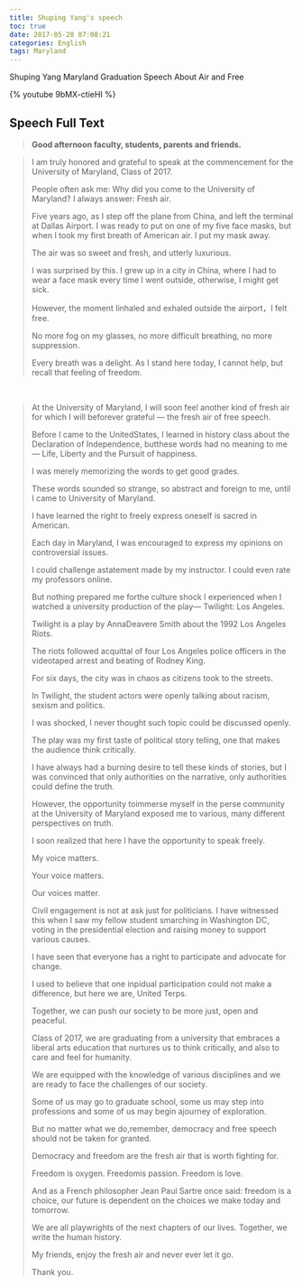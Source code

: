 ```yaml
---
title: Shuping Yang's speech
toc: true
date: 2017-05-28 07:08:21
categories: English
tags: Maryland
---
```


Shuping Yang Maryland Graduation Speech About Air and Free

<!-- more -->

{% youtube 9bMX-ctieHI %}

## Speech Full Text

> **Good afternoon faculty, students, parents and friends.**

> I am truly honored and grateful to speak at the commencement for the University of Maryland, Class of 2017. 
> 
>  
> People often ask me: Why did you come to the University of Maryland?
> I always answer: Fresh air.
> 
>  
> Five years ago, as I step off the plane from China, and left the terminal at Dallas Airport. I was ready to put on one of my five face masks, but when I took my first breath of American air. I put my mask away. 
> 
>  
> The air was so sweet and fresh, and utterly luxurious.
> 
>  
> I was surprised by this. I grew up in a city in China, where I had to wear a face mask every time I went outside, otherwise, I might get sick.
> 
>  
> However, the moment Iinhaled and exhaled outside the airport，I felt free.
> 
>  
> No more fog on my glasses, no more difficult breathing, no more suppression.
> 
>  
> Every breath was a delight. As I stand here today, I cannot help, but recall that feeling of freedom. 
> 

&nbsp;

> At the University of Maryland, I will soon feel another kind of fresh air for which I will beforever grateful — the fresh air of free speech.
> 
>
> Before I came to the UnitedStates, I learned in history class about the Declaration of Independence, butthese words had no meaning to me— Life, Liberty and the Pursuit of happiness.
> 
>  
> I was merely memorizing the words to get good grades.
> 
>   
> These words sounded so strange, so abstract and foreign to me, until I came to University of Maryland.
> 
>  
> I have learned the right to freely express oneself is sacred in American.
> 
>  
> Each day in Maryland, I was encouraged to express my opinions on controversial issues. 
> 
>  
> I could challenge astatement made by my instructor. I could even rate my professors online.
> 
>  
> But nothing prepared me forthe culture shock I experienced when I watched a university production of the play— Twilight: Los Angeles.
> 
> Twilight is a play by AnnaDeavere Smith about the 1992 Los Angeles Riots.
>  
> 
> The riots followed acquittal of four Los Angeles police officers in the videotaped arrest and beating of Rodney King.
>  
> 
> For six days, the city was in chaos as citizens took to the streets.
>  
> 
> In Twilight, the student actors were openly talking about racism, sexism and politics.
>  
> 
> I was shocked, I never thought such topic could be discussed openly.
>  
> 
> The play was my first taste of political story telling, one that makes the audience think critically. 
>  
> 
> I have always had a burning desire to tell these kinds of stories, but I was convinced that only authorities on the narrative, only authorities could define the truth. 
>  
> 
> However, the opportunity toimmerse myself in the perse community at the University of Maryland exposed me to various, many different perspectives on truth.
>  
> 
> I soon realized that here I have the opportunity to speak freely. 
>  
> 
> My voice matters. 
>  
> 
> Your voice matters.
>  
> 
> Our voices matter.
>  
> 
> Civil engagement is not at ask just for politicians. I have witnessed this when I saw my fellow student smarching in Washington DC, voting in the presidential election and raising money to support various causes.
>  
> 
> I have seen that everyone has a right to participate and advocate for change.
>  
> 
> I used to believe that one inpidual participation could not make a difference, but here we are, United Terps.
>  
> 
> Together, we can push our society to be more just, open and peaceful.
>  
> 
> Class of 2017, we are graduating from a university that embraces a liberal arts education that nurtures us to think critically, and also to care and feel for humanity. 
>  
> 
> We are equipped with the knowledge of various disciplines and we are ready to face  the challenges of our society.
>  
> 
> Some of us may go to graduate school, some us may step into professions and some of us may begin ajourney of exploration.
>  
> 
> But no matter what we do,remember, democracy and free speech should not be taken for granted.
>  
> 
> Democracy and freedom are the fresh air that is worth fighting for.
>  
> 
> Freedom is oxygen. Freedomis passion. Freedom is love.
>  
> 
> And as a French philosopher Jean Paul Sartre once said: freedom is a choice, our future is dependent on the choices we make today and tomorrow.
>  
> 
> We are all playwrights of the next chapters of our lives. Together, we write the human history.
>  
> 
> My friends, enjoy the fresh air and never ever let it go.
>  
> 
> Thank you.
